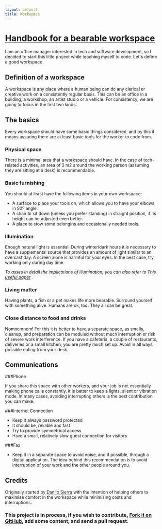 ```yaml
---
layout: default
title: Workspace
---
```


# [Handbook for a bearable workspace](http://danilosierrac.github.io/workspace/)

I am an office manager interested in tech and software development, so I decided to start this little project while teaching myself to code. Let's define a good workspace.

## Definition of a workspace
A workspace is any place where a human being can do any clerical or creative work on a consistently regular basis. This can be an office in a building, a workshop, an artist studio or a vehicle. For consistency, we are going to focus in the first two kinds.

## The basics

Every workspace should have some basic things considered, and by this it means assuring there are at least basic tools for the worker to code from.

### Physical space

There is a minimal area that a workspace should have. In the case of tech-related activities, an area of 3 m2 around the working person (assuming they are sitting at a desk) is recommendable.

### Basic furnishing

You should at least have the following items in your own workspace:

* A surface to place your tools on, which allows you to have your elbows in 90º angle.
* A chair to sit down (unless you prefer standing) in straight position, if its height can be adjusted even better.
* A place to stow some belongins and occasionally needed tools.

### Illumination

Enough natural light is essential. During winter/dark hours it is necessary to have a supplemental source that provides an amount of light similar to an overcast day. A screen alone is harmful for your eyes. In the best case, try working only during day time.

_To asses in detail the implications of illumination, you can also refer to [This useful paper](http://www.oshr.nc.gov/Support/Safety/handbook/Illumination%20Final.pdf) ._

### Living matter

Having plants, a fish or a pet makes life more bearable. Surround yourself with something alive. Humans are ok, too. They all can be great.

### Close distance to food and drinks

Nomnomnom! For this it is better to have a separate space, as smells, cleanup, and preparation can be moduled without much interruption or risk of severe work interference. If you have a cafeteria, a couple of restaurants, deliveries or a small kitchen, you are pretty much set up. Avoid in all ways possible eating from your desk.

## Communications

###Phone

If you share this space with other workers, and your job is not essentially making phone calls constantly, it is better to keep a lights, silent or vibration mode. In many cases, avoiding interrupting others is the best contribution you can make.

###Internet Connection

* Keep it always password protected
* It should be, reliable and fast
* Try to provide symmetrical access
* Have a small, relatively slow guest connection for visitors

###Fax

* Keep it in a separate space to avoid noise, and if possible, through a digital application. The idea behind this recommendation is to avoid interruption of your work and the other people around you.

## Credits

Originally started by [Danilo Sierra](http://danilosierra.com/) with the intention of helping others to maximise comfort in the workspace while minimising costs and interruptions.


### This project is in process, if you wish to contribute, [Fork it on GitHub](https://github.com/danilosierrac/workspace), add some content, and send a pull request.

